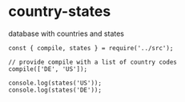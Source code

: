 # country-states

database with countries and states

```
const { compile, states } = require('../src');

// provide compile with a list of country codes
compile(['DE', 'US']);

console.log(states('US'));
console.log(states('DE'));
```
